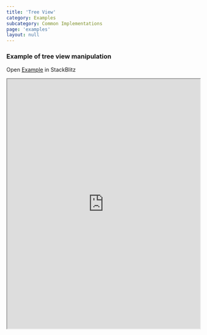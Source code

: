 ```yaml
---
title: 'Tree View'
category: Examples
subcategory: Common Implementations
page: 'examples'
layout: null
---
```


<h3>Example of tree view manipulation</h3>
<div>Open <a href="https://stackblitz.com/edit/tablejs-community-infinite-scroll-ivy" target="_blank">Example</a> in StackBlitz <a href="https://stackblitz.com/edit/tablejs-community-infinite-scroll-ivy" target="_blank"><i class="fas fa-external-link-alt"></i></a></div><p></p>
<iframe width="100%" height="650px" src="https://stackblitz.com/edit/tablejs-community-infinite-scroll-ivy?ctl=1&embed=1&file=src/app/app.component.ts&hideExplorer=1&hideNavigation=1&theme=light&view=preview"></iframe>

<div style="display:none;">


### Getting Started

#### Installation

`$ npm install --save @tablejs/community`

#### Implementation

##### Set Up
1. Import the `TablejsModule` into your app.module.ts file.

	```javascript
	import { TablejsModule } from '@tablejs/community';
```
2. Add the `TablejsModule` to the list of imports in your app.module.ts file.

	```javascript
	@NgModule ({
		declarations: [ ... ],
		imports: [ TablejsModule ],
		providers: [ ... ]
	});
```

3. Let's create a component and place some HTML table markup in the component's Typescript file.  Consider the following HTML:

	```html
	<table>
		<thead>
			<tr>
				<th>
					<div>Name</div>
				</th>
				<th>
					<div>Purchase</div>
				</th>
			</tr>
		</thead>

		<tbody>
			<tr>
				<td>
					<div class="name">
						The Purchaser's Name
					</div>
				</td>
				<td>
					<div class="item">
					The item purchased
					</div>
				</td>
			</tr>
		</tbody>
	</table>
```
4. And its corresponding SCSS:

	```CSS
	div {
	  position: relative;
	  padding: 0px;
	  margin: 0;
	  box-sizing: border-box;
	}

	table {
	  font-family: Lato;
	  table-layout: fixed;
	  border-collapse: collapse;
	  border-spacing: 0px;
	  padding: 0;
	  margin: 0;
	  width: 100%;
	  thead {
		display: table-header-group;
	  }
	  tbody {
		display: table-row-group;
	  }
	  thead,
	  tbody {
		position: relative;
		left: 0px;
		top: 0px;
		width: 100%;

		tr {
		  display: grid;
		  grid-template-columns: 30% 70%;

		  th,
		  td {
			position: relative;
			border: 1px solid #e9e9e9;
			height: 36px;
			width: 100%;
			div {
			  position: relative;
			  padding: 8px;
			  width: 100%;
			  height: 100%;
			  overflow: hidden;
			  white-space: nowrap;
			  text-overflow: ellipsis;
			}
		  }
		  th {
			text-align: center;
			background-color: #555555;
			div {
			  color: #ffffff;
			  font-size: 15px;
			}
		  }
		  td {
			background-color: #ffffff;
			div {
			  font-size: 13px;

			  &.name {
				width: 100%;
			  }
			  &.item {
				width: 100%;
			  }
			}
		  }
		}
	  }
	}
	```

	You should now have a table that looks something like this:

	<img src="../examples/images/getting_started_table_01.png" width="600" alt="">

5. Now that we have a simple table in place, let's display some dynamic data in the table.  Create an array of items in your component's Typescript file for displaying in the table.

	```javascript
	purchases: any[] = [
		{
		  name: 'John Hughes',
		  item: 'Cameras',
		},
		{
		  name: 'Mickey Mouse',
		  item: 'Whistles',
		},
		{
		  name: 'Amelia Earhart',
		  item: 'Goggles',
		},
		{
		  name: 'Godzilla',
		  item: 'Breath Mints',
		},
	];
```

	To display this data in the template, we will use the `ngFor` directive to iterate over each item in the array.  Then replace our static name and purchase item with the corresponding variables from our array.

	```HTML
	<table>
	  <thead>
		<tr>
		  <th>
			<div>Name</div>
		  </th>
		  <th>
			<div>Purchase</div>
		  </th>
		</tr>
	  </thead>

	  <tbody>
		<tr *ngFor="let purchase of purchases">
		  <td>
			<div class="name">{{ purchase.name }}</div>
		  </td>
		  <td>
			<div class="item">{{ purchase.item }}</div>
		  </td>
		</tr>
	  </tbody>
	</table>
	```


#####TableJS Initialization
If we want to enable resize or reordering, we will need to supply TableJS with row, column, and viewport information.  

1. **Register rows:** TableJS will be able to track row information once we place the `tablejsGridRow` directive on each `tr` element.

	```HTML
	<tablejs-grid>
		<table>
			<thead>
			  <tr tablejsGridRow>
				<th>
				  <div>Name</div>
				</th>
				<th>
				  <div>Purchase</div>
				</th>
			  </tr>
			</thead>

			<tbody>
			  <tr *ngFor="let purchase of purchases" tablejsGridRow>
				<td>
				  <div class="name">{{ purchase.name }}</div>
				</td>
				<td>
				  <div class="item">{{ purchase.item }}</div>
				</td>
			  </tr>
			</tbody>
		</table>
	</tablejs-grid>
	```
	
	Great!  TableJS can now register your rows!
	
2. **Declare column data:** Next, we will need to tie the columns from the `thead` tag to the columns in the `tbody` tag for sizing calculations.  TableJS uses CSS classes to accomplish this.  Let's replace the `class` attribute on the `td div` element with the `tablejsDataColClass`directive.  The class name supplied to the `tablejsDataColClass` directive will automatically placed on the `td div`.
	
	```HTML
	<tablejs-grid>
		<table>
			<thead>
			  <tr tablejsGridRow>
				<th>
				  <div>Name</div>
				</th>
				<th>
				  <div>Purchase</div>
				</th>
			  </tr>
			</thead>

			<tbody>
			  <tr *ngFor="let purchase of purchases" tablejsGridRow>
				<td>
				  <div tablejsDataColClass="name">{{ purchase.name }}</div>
				</td>
				<td>
				  <div tablejsDataColClass="item">{{ purchase.item }}</div>
				</td>
			  </tr>
			</tbody>
		</table>
	</tablejs-grid>
	```

	If you inspect your `td div` tags, you will see the classes 'name' and 'item' are still applied to those tags.

3. **Link Column Data:** After this, we want to make each of these `td div` elements correspond to a `th` element.  To achieve this, we will place a `tablejsDataColClasses` directive on the related `th` element.  Supply the `tablejsDataColClasses` directive with the class name(s) of the `td div` element you want to have tied to each `th` element. 

	**(Note: tablejsDatColClasses can be linked to multiple columns).  Please reference the <a href='#/nested-header'>Nested Headers</a> example for more information.**
	
	```HTML
	<tablejs-grid>
		<table>
			<thead>
			  <tr tablejsGridRow>
				<th tablejsDataColClasses="name">
				  <div>Name</div>
				</th>
				<th tablejsDataColClasses="item">
				  <div>Purchase</div>
				</th>
			  </tr>
			</thead>

			<tbody>
			  <tr *ngFor="let purchase of purchases" tablejsGridRow>
				<td>
				  <div tablejsDataColClass="name">{{ purchase.name }}</div>
				</td>
				<td>
				  <div tablejsDataColClass="item">{{ purchase.item }}</div>
				</td>
			  </tr>
			</tbody>
		</table>
	</tablejs-grid>
	```
	
	TableJS will now start applying styles to your rows.  By default, rows will be calculated based in pixels.  In our case, we want to resize in percentage.  We can achieve this in one of two ways.
	
	1. **Preferred method:** Add `initialWidth` directives on your `td div` elements to tell TableJS the starting widths of these elements, and include a width in percentage.  If we were resizing in pixels, it is preferred we do this step as well.  Doing so will allow TableJS to skip a draw call necessary to get the starting width of each of these elements.
	
	```HTML
		<td>
			<div tablejsDataColClass="name" initialWidth="30%">{{ purchase.name }}</div>
		</td>
	```
	
	2. **Alternative method:** Set the `resizeColumnWidthByPercent` directive on the `tablejs-grid` element to true:
	
	```HTML
		<tablejs-grid [resizeColumnWidthByPercent]="true">
			...
		</tablejs-grid>
	```
	
	Our HTML should now look something like this:
	
	```HTML
		<tablejs-grid [resizeColumnWidthByPercent]="true">
			<table>
				<thead>
				  <tr tablejsGridRow>
					<th tablejsDataColClasses="name">
					  <div>Name</div>
					</th>
					<th tablejsDataColClasses="item">
					  <div>Purchase</div>
					</th>
				  </tr>
				</thead>

				<tbody>
				  <tr *ngFor="let purchase of purchases" tablejsGridRow>
					<td>
					  <div tablejsDataColClass="name" initialWidth="30%">
						{{ purchase.name }}
					  </div>
					</td>
					<td>
					  <div tablejsDataColClass="item" initialWidth="70%">
						{{ purchase.item }}
					  </div>
					</td>
				  </tr>
				</tbody>
			</table>
		</tablejs-grid>
	```
4. **Declare viewport:** The viewport for TableJS should be the `tbody` tag.  Place the `tablejsViewport` directive on the `tbody` element to tell TableJS where the content of the table will reside.

	```HTML
	<tablejs-grid [resizeColumnWidthByPercent]="true">
	  <table>
		<thead>
		  <tr tablejsGridRow>
			<th tablejsDataColClasses="name">
			  <div>Name</div>
			</th>
			<th tablejsDataColClasses="item">
			  <div>Purchase</div>
			</th>
		  </tr>
		</thead>

		<tbody tablejsViewport>
		  <tr *ngFor="let purchase of purchases" tablejsGridRow>
			<td>
			  <div tablejsDataColClass="name" initialWidth="30%">
				{{ purchase.name }}
			  </div>
			</td>
			<td>
			  <div tablejsDataColClass="item" initialWidth="70%">
				{{ purchase.item }}
			  </div>
			</td>
		  </tr>
		</tbody>
	  </table>
	</tablejs-grid>
```

TableJS initialization is now complete!  See the example below for the TableJS initialization code.

<h3>Example of Getting Started</h3>
<div>Open <a href="https://stackblitz.com/edit/tablejs-community-getting-started-ivy" target="_blank">Example</a> in StackBlitz <a href="https://stackblitz.com/edit/tablejs-community-getting-started-ivy" target="_blank"><i class="fas fa-external-link-alt"></i></a></div><p></p>
<iframe width="100%" height="650px" src="https://stackblitz.com/edit/tablejs-community-getting-started-ivy?ctl=1&embed=1&file=src/app/app.component.ts&hideExplorer=1&hideNavigation=1&theme=light&view=preview"></iframe>

</div>